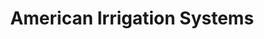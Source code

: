---
title: "American Irrigation Systems"
url: /ridgefield/american-irrigation-systems/
shop: garden centre
---